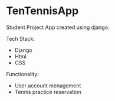 # TenTennisApp

Student Project App created using django.

Tech Stack:
* Django
* Html
* CSS

Functionality:
* User account menagement
* Tennis practice reservation
